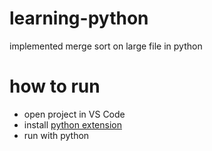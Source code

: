 # learning-python
implemented merge sort on large file in python

# how to run
* open project in VS Code
* install [python extension](https://marketplace.visualstudio.com/items?itemName=ms-python.python)
* run with python
